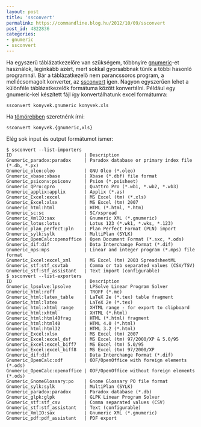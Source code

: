 ```yaml
---
layout: post
title: 'ssconvert'
permalink: https://commandline.blog.hu/2012/10/09/ssconvert
post_id: 4822836
categories: 
- gnumeric
- ssconvert
---
```


Ha egyszerű táblázatkezelőre van szükségem, többnyire 
[gnumeric](http://projects.gnome.org/gnumeric/)-et használok, leginkább azért, mert sokkal gyorsabbnak tűnik a többi hasonló programnál. Bár a táblázatkezelő nem parancssoros program, a mellécsomagolt konverter, az 
[ssconvert](http://projects.gnome.org/gnumeric/doc/sect-files-ssconvert.shtml) igen. Nagyon egyszerűen lehet a különféle táblázatkezelők formátuma között konvertálni. Például egy gnumeric-kel készített fájl így konvertálhatunk excel formátumra:

```
ssconvert konyvek.gnumeric konyvek.xls
```

Ha 
[tömörebben](http://commandline.blog.hu/2010/04/20/bash_zarojeles_kiegeszites) szeretnénk írni:

```
ssconvert konyvek.{gnumeric,xls}
```

Elég sok input és output formátumot ismer:

```
$ ssconvert --list-importers
ID                           | Description
Gnumeric_paradox:paradox     | Paradox database or primary index file (*.db, *.px)
Gnumeric_oleo:oleo           | GNU Oleo (*.oleo)
Gnumeric_xbase:xbase         | Xbase (*.dbf) file format
Gnumeric_psiconv:psiconv     | Psion (*.psisheet)
Gnumeric_QPro:qpro           | Quattro Pro (*.wb1, *.wb2, *.wb3)
Gnumeric_applix:applix       | Applix (*.as)
Gnumeric_Excel:excel         | MS Excel (tm) (*.xls)
Gnumeric_Excel:xlsx          | MS Excel (tm) 2007
Gnumeric_html:html           | HTML (*.html, *.htm)
Gnumeric_sc:sc               | SC/xspread
Gnumeric_XmlIO:sax           | Gnumeric XML (*.gnumeric)
Gnumeric_lotus:lotus         | Lotus 123 (*.wk1, *.wks, *.123)
Gnumeric_plan_perfect:pln    | Plan Perfect Format (PLN) import
Gnumeric_sylk:sylk           | MultiPlan (SYLK)
Gnumeric_OpenCalc:openoffice | Open Document Format (*.sxc, *.ods)
Gnumeric_dif:dif             | Data Interchange Format (*.dif)
Gnumeric_mps:mps             | Linear and integer program (*.mps) file format
Gnumeric_Excel:excel_xml     | MS Excel (tm) 2003 SpreadsheetML
Gnumeric_stf:stf_csvtab      | Comma or tab separated values (CSV/TSV)
Gnumeric_stf:stf_assistant   | Text import (configurable)
$ ssconvert --list-exporters
ID                           | Description
Gnumeric_lpsolve:lpsolve     | LPSolve Linear Program Solver
Gnumeric_html:roff           | TROFF (*.me)
Gnumeric_html:latex_table    | LaTeX 2e (*.tex) table fragment
Gnumeric_html:latex          | LaTeX 2e (*.tex)
Gnumeric_html:xhtml_range    | XHTML range - for export to clipboard
Gnumeric_html:xhtml          | XHTML (*.html)
Gnumeric_html:html40frag     | HTML (*.html) fragment
Gnumeric_html:html40         | HTML 4.0 (*.html)
Gnumeric_html:html32         | HTML 3.2 (*.html)
Gnumeric_Excel:xlsx          | MS Excel (tm) 2007
Gnumeric_Excel:excel_dsf     | MS Excel (tm) 97/2000/XP & 5.0/95
Gnumeric_Excel:excel_biff7   | MS Excel (tm) 5.0/95
Gnumeric_Excel:excel_biff8   | MS Excel (tm) 97/2000/XP
Gnumeric_dif:dif             | Data Interchange Format (*.dif)
Gnumeric_OpenCalc:odf        | ODF/OpenOffice with foreign elements (*.ods)
Gnumeric_OpenCalc:openoffice | ODF/OpenOffice without foreign elements (*.ods)
Gnumeric_GnomeGlossary:po    | Gnome Glossary PO file format
Gnumeric_sylk:sylk           | MultiPlan (SYLK)
Gnumeric_paradox:paradox     | Paradox database (*.db)
Gnumeric_glpk:glpk           | GLPK Linear Program Solver
Gnumeric_stf:stf_csv         | Comma separated values (CSV)
Gnumeric_stf:stf_assistant   | Text (configurable)
Gnumeric_XmlIO:sax           | Gnumeric XML (*.gnumeric)
Gnumeric_pdf:pdf_assistant   | PDF export
```